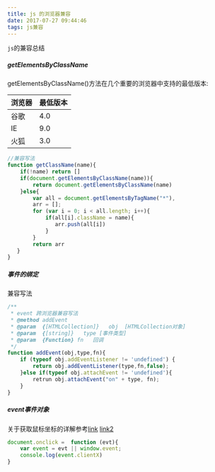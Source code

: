 ```yaml
---
title: js 的浏览器兼容
date: 2017-07-27 09:44:46
tags: js兼容
---
```

`js`的兼容总结



##### getElementsByClassName
getElementsByClassName()方法在几个重要的浏览器中支持的最低版本:

浏览器 | 最低版本
--- | ---
谷歌 | 4.0
IE | 9.0
火狐 | 3.0

```javascript
//兼容写法
function getClassName(name){
    if(!name) return []
    if(document.getElementsByClassName(name)){
        return document.getElementsByClassName(name)
    }else{
        var all = document.getElementsByTagName("*"),
        arr = [];
        for (var i = 0; i < all.length; i++){
            if(all[i].className = name){
               arr.push(all[i])
            }
        }
        return arr
   }
}
```

##### 事件的绑定
兼容写法
```js
/**
 * event 跨浏览器兼容写法
 * @method addEvent
 * @param  {[HTMLCollection]}   obj  [HTMLCollection对象]
 * @param  {[string]}   type [事件类型]
 * @param  {Function} fn   回调
 */
function addEvent(obj,type,fn){
    if (typeof obj.addEventListener != 'undefined') {
        return obj.addEventListener(type,fn,false);
    }else if(typeof obj.attachEvent != 'undefined'){
        retrun obj.attachEvent("on" + type, fn);
    }
}
```


##### event事件对象
关于获取鼠标坐标的详解参考[link](http://www.cnblogs.com/mmzuo-798/p/5533439.html) [link2](http://blog.csdn.net/lzding/article/details/45437707)
```js
document.onclick =  function (evt){
    var event = evt || window.event;
    console.log(event.clientX)
}
```


